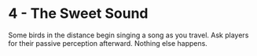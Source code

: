 # 4 - The Sweet Sound

Some birds in the distance begin singing a song as you travel. Ask players for their passive perception afterward. Nothing else happens.